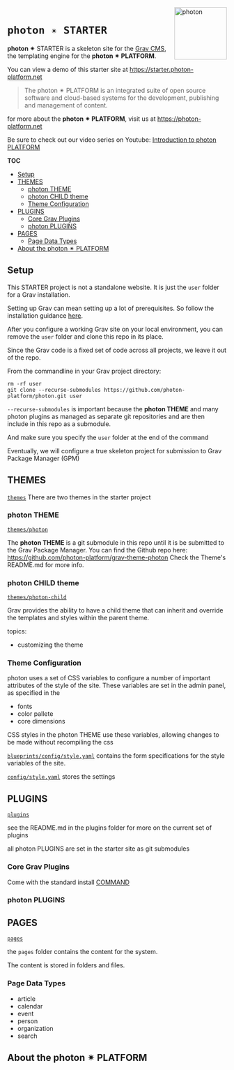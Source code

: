 <a href="https://photon-platform.net/">
    <img src="https://photon-platform.net/images/photon-logo-bg.png" alt="photon" title="photon" align="right" height="120" />
</a>

# `photon ✴ STARTER`

**photon ✴** STARTER is a skeleton site for the [Grav CMS](https://getgrav.org), the templating engine for the **photon ✴ PLATFORM**.

You can view a demo of this starter site at https://starter.photon-platform.net


> The photon ✴ PLATFORM is an integrated suite of open source software and cloud-based systems for the development, publishing and management of content.

for more about the **photon ✴ PLATFORM**, visit us at https://photon-platform.net

Be sure to check out our video series on Youtube:
[Introduction to photon PLATFORM](https://www.youtube.com/playlist?list=PLruFHGFsvC_yEkLoYGsBavfg8qmymMQOQ)


**TOC**
<!-- @import "[TOC]" {cmd="toc" depthFrom=2 depthTo=6 orderedList=false} -->
<!-- code_chunk_output -->

* [Setup](#setup)
* [THEMES](#themes)
	* [photon THEME](#photon-theme)
	* [photon CHILD theme](#photon-child-theme)
	* [Theme Configuration](#theme-configuration)
* [PLUGINS](#plugins)
	* [Core Grav Plugins](#core-grav-plugins)
	* [photon PLUGINS](#photon-plugins)
* [PAGES](#pages)
	* [Page Data Types](#page-data-types)
* [About the photon ✴ PLATFORM](#about-the-photon-platform)

<!-- /code_chunk_output -->

## Setup

This STARTER project is not a standalone website. It is just the `user` folder for a Grav installation.

Setting up Grav can mean setting up a lot of prerequisites. So follow the installation guidance [here](https://learn.getgrav.org/basics/installation).

After you configure a working Grav site on your local environment, you can remove the `user` folder and clone this repo in its place.

Since the Grav code is a fixed set of code across all projects, we leave it out of the repo.

From the commandline in your Grav project directory:

```
rm -rf user
git clone --recurse-submodules https://github.com/photon-platform/photon.git user
```

`--recurse-submodules` is important because the **photon THEME** and many photon plugins as managed as separate git repositories and are then include in this repo as a submodule.

And make sure you specify the `user` folder at the end of the command

Eventually, we will configure a true skeleton project for submission to Grav Package Manager (GPM)


## THEMES
[`themes`](themes)
There are two themes in the starter project

### photon THEME



[`themes/photon`](https://github.com/photon-platform/grav-theme-photon)

The **photon THEME** is a git submodule in this repo until it is be submitted to the Grav Package Manager. You can find the Github repo here:
https://github.com/photon-platform/grav-theme-photon
Check the Theme's README.md for more info.


### photon CHILD theme

[`themes/photon-child`](themes/photon-child)

Grav provides the ability to have a child theme that can inherit and override the templates and styles within the parent theme.


topics:

- customizing the theme

### Theme Configuration

photon uses a set of CSS variables to configure a number of important attributes of the style of the site. These variables are set in the admin panel, as specified in the

- fonts
- color pallete
- core dimensions

CSS styles in the photon THEME use these variables, allowing changes to be made without recompiling the css

[`blueprints/config/style.yaml`](blueprints/config/style.yaml)
contains the form specifications for the style variables of the site.

[`config/style.yaml`](config/style.yaml)
stores the settings



## PLUGINS
[`plugins`](plugins)

see the README.md in the plugins folder for more on the current set of plugins



all photon PLUGINS are set in the starter site as git submodules

### Core Grav Plugins
Come with the standard install
[COMMAND](https://github.com/photon-platform/grav-plugin-photon)




### photon PLUGINS


## PAGES
[`pages`](pages)

the `pages` folder contains the content for the system.

The content is stored in folders and files.


### Page Data Types

- article
- calendar
- event
- person
- organization
- search


## About the photon ✴ PLATFORM
